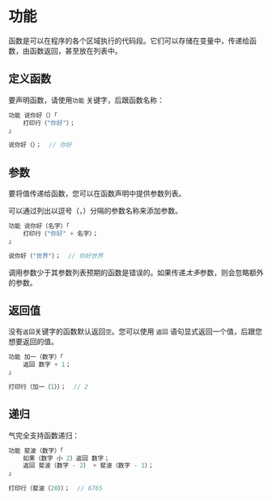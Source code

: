 # 功能
函数是可以在程序的各个区域执行的代码段。它们可以存储在变量中，传递给函数，由函数返回，甚至放在列表中。

## 定义函数
要声明函数，请使用```功能``` 关键字，后跟函数名称：
```c
功能 说你好（）「
    打印行（"你好"）；
」

说你好（）；  // 你好
```

## 参数
要将值传递给函数，您可以在函数声明中提供参数列表。

可以通过列出以逗号（，）分隔的参数名称来添加参数。
```c
功能 说你好（名字）「
    打印行（"你好" + 名字）；
」

说你好（"世界"）；  // 你好世界
```
调用参数少于其参数列表预期的函数是错误的。如果传递*太多*参数，则会忽略额外的参数。

## 返回值
没有```返回```关键字的函数默认返回```空```。您可以使用 ```返回``` 语句显式返回一个值，后跟您想要返回的值。
```c
功能 加一（数字）「
    返回 数字 + 1；
」

打印行（加一（1））；  // 2
```

## 递归
气完全支持函数递归：
```c
功能 斐波（数字）「
    如果（数字 小 2）返回 数字；
    返回 斐波（数字 - 2） + 斐波（数字 - 1）；
」
 
打印行（斐波（20））；  // 6765
```
